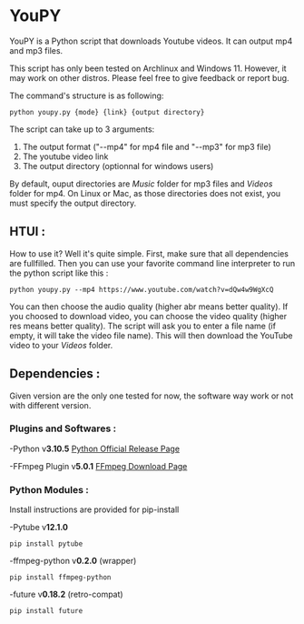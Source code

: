 # YouPY
YouPY is a Python script that downloads Youtube videos. It can output mp4 and mp3 files.

This script has only been tested on Archlinux and Windows 11. However, it may work on other distros. Please feel free to give feedback or report bug.

The command's structure is as following:
```
python youpy.py {mode} {link} {output directory}
```
The script can take up to 3 arguments:
1. The output format ("--mp4" for mp4 file and "--mp3" for mp3 file)
2. The youtube video link
3. The output directory (optionnal for windows users)

By default, ouput directories are *Music* folder for mp3 files and *Videos* folder for mp4. On Linux or Mac, as those directories does not exist, you must specify the output directory.

## HTUI :
How to use it? Well it's quite simple. First, make sure that all dependencies are fullfilled. Then you can use your favorite command line interpreter to run the python script like this : 
```
python youpy.py --mp4 https://www.youtube.com/watch?v=dQw4w9WgXcQ
```
You can then choose the audio quality (higher abr means better quality). If you choosed to download video, you can choose the video quality (higher res means better quality).
The script will ask you to enter a file name (if empty, it will take the video file name). This will then download the YouTube video to your *Videos* folder.

## Dependencies :
Given version are the only one tested for now, the software way work or not with different version.

### Plugins and Softwares :

-Python v**3.10.5**
  [Python Official Release Page](https://www.python.org/downloads/release/python-3105/)
 
-FFmpeg Plugin v**5.0.1**
  [FFmpeg Download Page](https://ffmpeg.org/download.html)

### Python Modules :

Install instructions are provided for pip-install

-Pytube v**12.1.0**
  ```
  pip install pytube
  ```
  
-ffmpeg-python v**0.2.0** (wrapper)
  ```
  pip install ffmpeg-python
  ```
  
-future v**0.18.2** (retro-compat)
  ```
  pip install future
  ```
